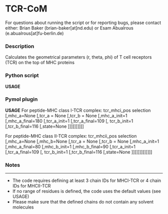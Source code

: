 # TCR-CoM
For questions about running the script or for reporting bugs, please contact either:
Brian Baker (brian-baker[at]nd.edu)
or
Esam Abualrous (e.abualrous[at]fu-berlin.de)
### Description
   Calculates the geometrical parameters (r, theta, phi) of T cell receptors (TCR) on the top of MHC proteins

### Python script
**USAGE**

### Pymol plugin
**USAGE**
For peptide-MHC class I-TCR complex:
tcr_mhci_pos selection [,mhc_a=None [,tcr_a = None [,tcr_b = None [,mhc_a_init=1 [,mhc_a_final=180 [,tcr_a_init=1 [,tcr_a_final=109 [, tcr_b_init=1 [,tcr_b_final=116 [,state=None ]]]]]]]]]]

For peptide-MHC class II-TCR complex:
tcr_mhcii_pos selection [,mhc_a=None [,mhc_b=None [,tcr_a = None [,tcr_b = None [,mhc_a_init=1 [,mhc_a_final=80 [,mhc_b_init=1 [,mhc_b_final=90 [,tcr_a_init=1 [,tcr_a_final=109 [, tcr_b_init=1 [,tcr_b_final=116 [,state=None ]]]]]]]]]]]]]

### Notes
----------
- The code requires defining at least 3 chain IDs for MHCI-TCR or 4 chain IDs for MHCII-TCR
- If no range of residues is defined, the code uses the default values (see USAGE)
- Please make sure that the defined chains do not contain any solvent molecules
